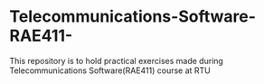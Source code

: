# Telecommunications-Software-RAE411-
This repository is to hold practical exercises made during Telecommunications Software(RAE411) course at RTU 
